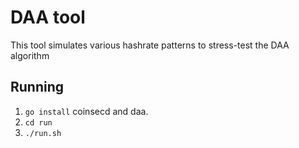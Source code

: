 # DAA tool

This tool simulates various hashrate patterns to stress-test the DAA algorithm 

## Running

1. `go install` coinsecd and daa.
2. `cd run`
3. `./run.sh`


